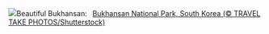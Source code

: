 ![](https://www.bing.com/th?id=OHR.BukhansanSeoul_EN-US0422922586_UHD.jpg&w=1000)Beautiful Bukhansan:&nbsp;&ensp;[Bukhansan National Park, South Korea (© TRAVEL TAKE PHOTOS/Shutterstock)](https://www.bing.com/th?id=OHR.BukhansanSeoul_EN-US0422922586_UHD.jpg)
<br><br/>

